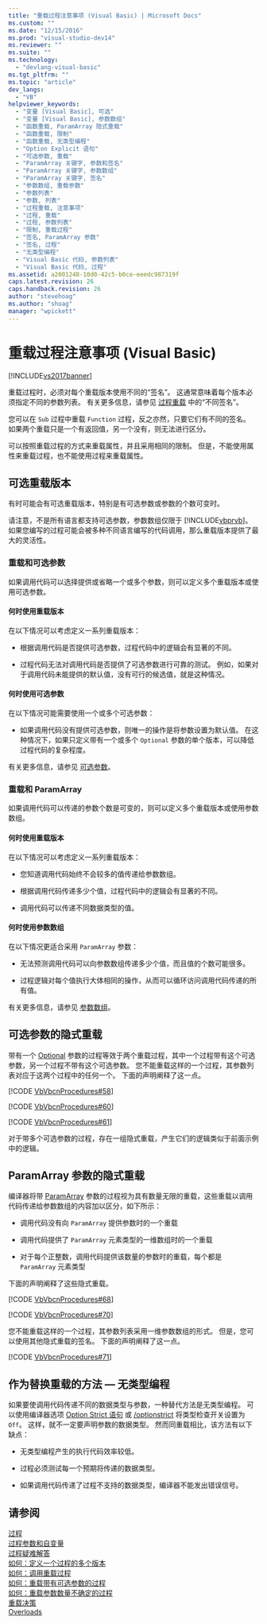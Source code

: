 ```yaml
---
title: "重载过程注意事项 (Visual Basic) | Microsoft Docs"
ms.custom: ""
ms.date: "12/15/2016"
ms.prod: "visual-studio-dev14"
ms.reviewer: ""
ms.suite: ""
ms.technology: 
  - "devlang-visual-basic"
ms.tgt_pltfrm: ""
ms.topic: "article"
dev_langs: 
  - "VB"
helpviewer_keywords: 
  - "变量 [Visual Basic], 可选"
  - "变量 [Visual Basic], 参数数组"
  - "函数重载, ParamArray 隐式重载"
  - "函数重载, 限制"
  - "函数重载, 无类型编程"
  - "Option Explicit 语句"
  - "可选参数, 重载"
  - "ParamArray 关键字, 参数和签名"
  - "ParamArray 关键字, 参数数组"
  - "ParamArray 关键字, 签名"
  - "参数数组, 重载参数"
  - "参数列表"
  - "参数, 列表"
  - "过程重载, 注意事项"
  - "过程, 重载"
  - "过程, 参数列表"
  - "限制, 重载过程"
  - "签名, ParamArray 参数"
  - "签名, 过程"
  - "无类型编程"
  - "Visual Basic 代码, 参数列表"
  - "Visual Basic 代码, 过程"
ms.assetid: a2001248-10d0-42c5-b0ce-eeedc987319f
caps.latest.revision: 26
caps.handback.revision: 26
author: "stevehoag"
ms.author: "shoag"
manager: "wpickett"
---
```

# 重载过程注意事项 (Visual Basic)
[!INCLUDE[vs2017banner](../../../../csharp/includes/vs2017banner.md)]

重载过程时，必须对每个重载版本使用不同的“签名”。  这通常意味着每个版本必须指定不同的参数列表。  有关更多信息，请参见 [过程重载](../../../../visual-basic/programming-guide/language-features/procedures/procedure-overloading.md) 中的“不同签名”。  
  
 您可以在 `Sub` 过程中重载 `Function` 过程，反之亦然，只要它们有不同的签名。  如果两个重载只是一个有返回值，另一个没有，则无法进行区分。  
  
 可以按照重载过程的方式来重载属性，并且采用相同的限制。  但是，不能使用属性来重载过程，也不能使用过程来重载属性。  
  
## 可选重载版本  
 有时可能会有可选重载版本，特别是有可选参数或参数的个数可变时。  
  
 请注意，不是所有语言都支持可选参数，参数数组仅限于 [!INCLUDE[vbprvb](../../../../csharp/programming-guide/concepts/linq/includes/vbprvb_md.md)]。  如果您编写的过程可能会被多种不同语言编写的代码调用，那么重载版本提供了最大的灵活性。  
  
### 重载和可选参数  
 如果调用代码可以选择提供或省略一个或多个参数，则可以定义多个重载版本或使用可选参数。  
  
#### 何时使用重载版本  
 在以下情况可以考虑定义一系列重载版本：  
  
-   根据调用代码是否提供可选参数，过程代码中的逻辑会有显著的不同。  
  
-   过程代码无法对调用代码是否提供了可选参数进行可靠的测试。  例如，如果对于调用代码未能提供的默认值，没有可行的候选值，就是这种情况。  
  
#### 何时使用可选参数  
 在以下情况可能需要使用一个或多个可选参数：  
  
-   如果调用代码没有提供可选参数，则唯一的操作是将参数设置为默认值。  在这种情况下，如果只定义带有一个或多个 `Optional` 参数的单个版本，可以降低过程代码的复杂程度。  
  
 有关更多信息，请参见 [可选参数](../../../../visual-basic/programming-guide/language-features/procedures/optional-parameters.md)。  
  
### 重载和 ParamArray  
 如果调用代码可以传递的参数个数是可变的，则可以定义多个重载版本或使用参数数组。  
  
#### 何时使用重载版本  
 在以下情况可以考虑定义一系列重载版本：  
  
-   您知道调用代码始终不会较多的值传递给参数数组。  
  
-   根据调用代码传递多少个值，过程代码中的逻辑会有显著的不同。  
  
-   调用代码可以传递不同数据类型的值。  
  
#### 何时使用参数数组  
 在以下情况更适合采用 `ParamArray` 参数：  
  
-   无法预测调用代码可以向参数数组传递多少个值，而且值的个数可能很多。  
  
-   过程逻辑对每个值执行大体相同的操作，从而可以循环访问调用代码传递的所有值。  
  
 有关更多信息，请参见 [参数数组](../../../../visual-basic/programming-guide/language-features/procedures/parameter-arrays.md)。  
  
## 可选参数的隐式重载  
 带有一个 [Optional](../../../../visual-basic/language-reference/modifiers/optional.md) 参数的过程等效于两个重载过程，其中一个过程带有这个可选参数，另一个过程不带有这个可选参数。  您不能重载这样的一个过程，其参数列表对应于这两个过程中的任何一个。  下面的声明阐释了这一点。  
  
 [!CODE [VbVbcnProcedures#58](../CodeSnippet/VS_Snippets_VBCSharp/VbVbcnProcedures#58)]  
  
 [!CODE [VbVbcnProcedures#60](../CodeSnippet/VS_Snippets_VBCSharp/VbVbcnProcedures#60)]  
  
 [!CODE [VbVbcnProcedures#61](../CodeSnippet/VS_Snippets_VBCSharp/VbVbcnProcedures#61)]  
  
 对于带多个可选参数的过程，存在一组隐式重载，产生它们的逻辑类似于前面示例中的逻辑。  
  
## ParamArray 参数的隐式重载  
 编译器将带 [ParamArray](../../../../visual-basic/language-reference/modifiers/paramarray.md) 参数的过程视为具有数量无限的重载，这些重载以调用代码传递给参数数组的内容加以区分，如下所示：  
  
-   调用代码没有向 `ParamArray` 提供参数时的一个重载  
  
-   调用代码提供了 `ParamArray` 元素类型的一维数组时的一个重载  
  
-   对于每个正整数，调用代码提供该数量的参数时的重载，每个都是 `ParamArray` 元素类型  
  
 下面的声明阐释了这些隐式重载。  
  
 [!CODE [VbVbcnProcedures#68](../CodeSnippet/VS_Snippets_VBCSharp/VbVbcnProcedures#68)]  
  
 [!CODE [VbVbcnProcedures#70](../CodeSnippet/VS_Snippets_VBCSharp/VbVbcnProcedures#70)]  
  
 您不能重载这样的一个过程，其参数列表采用一维参数数组的形式。  但是，您可以使用其他隐式重载的签名。  下面的声明阐释了这一点。  
  
 [!CODE [VbVbcnProcedures#71](../CodeSnippet/VS_Snippets_VBCSharp/VbVbcnProcedures#71)]  
  
## 作为替换重载的方法 — 无类型编程  
 如果要使调用代码传递不同的数据类型与参数，一种替代方法是无类型编程。  可以使用编译器选项 [Option Strict 语句](../../../../visual-basic/language-reference/statements/option-strict-statement.md) 或 [\/optionstrict](../../../../visual-basic/reference/command-line-compiler/optionstrict.md) 将类型检查开关设置为 `Off`。  这样，就不一定要声明参数的数据类型。  然而同重载相比，该方法有以下缺点：  
  
-   无类型编程产生的执行代码效率较低。  
  
-   过程必须测试每一个预期将传递的数据类型。  
  
-   如果调用代码传递了过程不支持的数据类型，编译器不能发出错误信号。  
  
## 请参阅  
 [过程](../../../../visual-basic/programming-guide/language-features/procedures/index.md)   
 [过程参数和自变量](../../../../visual-basic/programming-guide/language-features/procedures/procedure-parameters-and-arguments.md)   
 [过程疑难解答](../../../../visual-basic/programming-guide/language-features/procedures/troubleshooting-procedures.md)   
 [如何：定义一个过程的多个版本](../../../../visual-basic/programming-guide/language-features/procedures/how-to-define-multiple-versions-of-a-procedure.md)   
 [如何：调用重载过程](../Topic/How%20to:%20Call%20an%20Overloaded%20Procedure%20\(Visual%20Basic\).md)   
 [如何：重载带有可选参数的过程](../../../../visual-basic/programming-guide/language-features/procedures/how-to-overload-a-procedure-that-takes-optional-parameters.md)   
 [如何：重载参数数量不确定的过程](../../../../visual-basic/programming-guide/language-features/procedures/how-to-overload-a-procedure-that-takes-an-indefinite-number-of-parameters.md)   
 [重载决策](../../../../visual-basic/programming-guide/language-features/procedures/overload-resolution.md)   
 [Overloads](../../../../visual-basic/language-reference/modifiers/overloads.md)
